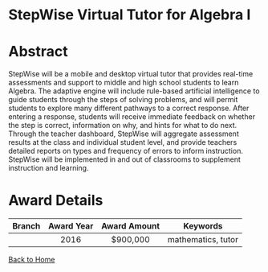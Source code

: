 
StepWise Virtual Tutor for Algebra I
====================================

# Abstract


StepWise will be a mobile and desktop virtual tutor that provides real-time assessments and support to middle and high school students to learn Algebra. The adaptive engine will include rule-based artificial intelligence to guide students through the steps of solving problems, and will permit students to explore many different pathways to a correct response. After entering a response, students will receive immediate feedback on whether the step is correct, information on why, and hints for what to do next. Through the teacher dashboard, StepWise will aggregate assessment results at the class and individual student level, and provide teachers detailed reports on types and frequency of errors to inform instruction. StepWise will be implemented in and out of classrooms to supplement instruction and learning.  

# Award Details

|Branch|Award Year|Award Amount|Keywords|
| :---: | :---: | :---: | :---: |
||2016|$900,000|mathematics, tutor|
  
  


[Back to Home](https://github.com/chrischow/dod_sbir_awards/CC/#1248)